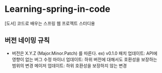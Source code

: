 # Learning-spring-in-code
[도서] 코드로 배우는 스프링 웹 프로젝트 스터디용

## 버전 네이밍 규칙
- 버전은 X.Y.Z (Major.Minor.Patch) 를 따른다. ex) v0.1.0
     패치 업데이트: API에 영향이 없는 버그 수정
     마이너 업데이트: 하위 버전에 대해서도 호환성을 보장하는 범위의 변경
     메이저 업데이트: 하위 호환성을 보장하지 않는 변경

